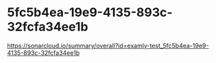 # 5fc5b4ea-19e9-4135-893c-32fcfa34ee1b
https://sonarcloud.io/summary/overall?id=examly-test_5fc5b4ea-19e9-4135-893c-32fcfa34ee1b
